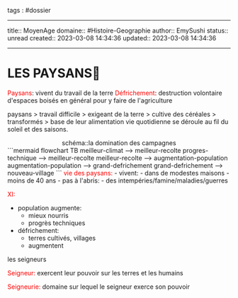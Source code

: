 
tags : #dossier


---

title:: MoyenAge
domaine:: #Histoire-Geographie 
author:: EmySushi
status:: unread
created:: 2023-03-08 14:34:36
updated:: 2023-03-08 14:34:36

---
# LES PAYSANS🌽 

<font color="#ff0000">Paysans</font>:  vivent du travail de la terre 
<font color="#ff0000">Défrichement</font>:  destruction volontaire d'espaces boisés en général pour y faire de l'agriculture

paysans  > travail difficile > exigeant de la terre > cultive des céréales > transformés > base de leur alimentation 
vie quotidienne se déroule au fil du soleil et des saisons.

<center>schéma::la domination des campagnes</center>
```mermaid
flowchart TB
meilleur-climat --> meilleur-recolte
progres-technique --> meilleur-recolte
meilleur-recolte --> augmentation-population
augmentation-population --> grand-defrichement
grand-defrichement --> nouveau-village
```
<font color="#ff0000">vie des paysans: </font>
- vivent:
	-  dans de modestes maisons
	- moins de 40 ans 
- pas à l'abris:
	- des intempéries/famine/maladies/guerres 

<font color="#ff0000">XI:</font>
- population augmente:
	- mieux nourris
	- progrès techniques 
- défrichement:
	- terres cultivés, villages
	- augmentent
 

les seigneurs

<font color="#ff0000">Seigneur:</font> exercent leur pouvoir sur les terres et les humains

<font color="#ff0000">Seigneurie:</font> domaine sur lequel le seigneur exerce son pouvoir 

